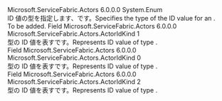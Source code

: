 <Type Name="ActorIdKind" FullName="Microsoft.ServiceFabric.Actors.ActorIdKind">
  <TypeSignature Language="C#" Value="public enum ActorIdKind" />
  <TypeSignature Language="ILAsm" Value=".class public auto ansi sealed ActorIdKind extends System.Enum" />
  <TypeSignature Language="DocId" Value="T:Microsoft.ServiceFabric.Actors.ActorIdKind" />
  <TypeSignature Language="VB.NET" Value="Public Enum ActorIdKind" />
  <TypeSignature Language="F#" Value="type ActorIdKind = " />
  <AssemblyInfo>
    <AssemblyName>Microsoft.ServiceFabric.Actors</AssemblyName>
    <AssemblyVersion>6.0.0.0</AssemblyVersion>
  </AssemblyInfo>
  <Base>
    <BaseTypeName>System.Enum</BaseTypeName>
  </Base>
  <Docs>
    <summary>
            <span data-ttu-id="c083f-101">ID 値の型を指定します、<see cref="T:Microsoft.ServiceFabric.Actors.ActorId" />です。</span><span class="sxs-lookup"><span data-stu-id="c083f-101">Specifies the type of the ID value for an <see cref="T:Microsoft.ServiceFabric.Actors.ActorId" />.</span></span>
            </summary>
    <remarks>To be added.</remarks>
  </Docs>
  <Members>
    <Member MemberName="Guid">
      <MemberSignature Language="C#" Value="Guid" />
      <MemberSignature Language="ILAsm" Value=".field public static literal valuetype Microsoft.ServiceFabric.Actors.ActorIdKind Guid = int32(1)" />
      <MemberSignature Language="DocId" Value="F:Microsoft.ServiceFabric.Actors.ActorIdKind.Guid" />
      <MemberSignature Language="VB.NET" Value="Guid" />
      <MemberSignature Language="F#" Value="Guid = 1" Usage="Microsoft.ServiceFabric.Actors.ActorIdKind.Guid" />
      <MemberType>Field</MemberType>
      <AssemblyInfo>
        <AssemblyName>Microsoft.ServiceFabric.Actors</AssemblyName>
        <AssemblyVersion>6.0.0.0</AssemblyVersion>
      </AssemblyInfo>
      <ReturnValue>
        <ReturnType>Microsoft.ServiceFabric.Actors.ActorIdKind</ReturnType>
      </ReturnValue>
      <MemberValue>1</MemberValue>
      <Docs>
        <summary>
            <span data-ttu-id="c083f-102">型の ID 値を表す<see cref="T:System.Guid" />です。</span><span class="sxs-lookup"><span data-stu-id="c083f-102">Represents ID value of type <see cref="T:System.Guid" />.</span></span>
            </summary>
      </Docs>
    </Member>
    <Member MemberName="Long">
      <MemberSignature Language="C#" Value="Long" />
      <MemberSignature Language="ILAsm" Value=".field public static literal valuetype Microsoft.ServiceFabric.Actors.ActorIdKind Long = int32(0)" />
      <MemberSignature Language="DocId" Value="F:Microsoft.ServiceFabric.Actors.ActorIdKind.Long" />
      <MemberSignature Language="VB.NET" Value="Long" />
      <MemberSignature Language="F#" Value="Long = 0" Usage="Microsoft.ServiceFabric.Actors.ActorIdKind.Long" />
      <MemberType>Field</MemberType>
      <AssemblyInfo>
        <AssemblyName>Microsoft.ServiceFabric.Actors</AssemblyName>
        <AssemblyVersion>6.0.0.0</AssemblyVersion>
      </AssemblyInfo>
      <ReturnValue>
        <ReturnType>Microsoft.ServiceFabric.Actors.ActorIdKind</ReturnType>
      </ReturnValue>
      <MemberValue>0</MemberValue>
      <Docs>
        <summary>
            <span data-ttu-id="c083f-103">型の ID 値を表す<see cref="T:System.Int64" />です。</span><span class="sxs-lookup"><span data-stu-id="c083f-103">Represents ID value of type <see cref="T:System.Int64" />.</span></span>
            </summary>
      </Docs>
    </Member>
    <Member MemberName="String">
      <MemberSignature Language="C#" Value="String" />
      <MemberSignature Language="ILAsm" Value=".field public static literal valuetype Microsoft.ServiceFabric.Actors.ActorIdKind String = int32(2)" />
      <MemberSignature Language="DocId" Value="F:Microsoft.ServiceFabric.Actors.ActorIdKind.String" />
      <MemberSignature Language="VB.NET" Value="String" />
      <MemberSignature Language="F#" Value="String = 2" Usage="Microsoft.ServiceFabric.Actors.ActorIdKind.String" />
      <MemberType>Field</MemberType>
      <AssemblyInfo>
        <AssemblyName>Microsoft.ServiceFabric.Actors</AssemblyName>
        <AssemblyVersion>6.0.0.0</AssemblyVersion>
      </AssemblyInfo>
      <ReturnValue>
        <ReturnType>Microsoft.ServiceFabric.Actors.ActorIdKind</ReturnType>
      </ReturnValue>
      <MemberValue>2</MemberValue>
      <Docs>
        <summary>
            <span data-ttu-id="c083f-104">型の ID 値を表す<see cref="T:System.String" />です。</span><span class="sxs-lookup"><span data-stu-id="c083f-104">Represents ID value of type <see cref="T:System.String" />.</span></span>
            </summary>
      </Docs>
    </Member>
  </Members>
</Type>